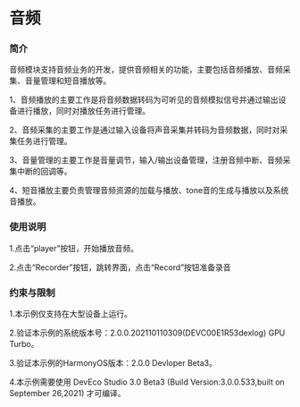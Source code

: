 # 音频<a name="ZH-CN_TOPIC_0000001080471662"></a>

### 简介

音频模块支持音频业务的开发，提供音频相关的功能，主要包括音频播放、音频采集、音量管理和短音播放等。

1、音频播放的主要工作是将音频数据转码为可听见的音频模拟信号并通过输出设备进行播放，同时对播放任务进行管理。

2、音频采集的主要工作是通过输入设备将声音采集并转码为音频数据，同时对采集任务进行管理。

3、音量管理的主要工作是音量调节，输入/输出设备管理，注册音频中断、音频采集中断的回调等。

4、短音播放主要负责管理音频资源的加载与播放、tone音的生成与播放以及系统音播放。

### 使用说明

1.点击“player”按钮，开始播放音频。

2.点击“Recorder”按钮，跳转界面，点击“Record”按钮准备录音

### 约束与限制

1.本示例仅支持在大型设备上运行。

2.验证本示例的系统版本号：2.0.0.202110110309(DEVC00E1R53dexlog) GPU Turbo。

3.验证本示例的HarmonyOS版本：2.0.0 Devloper Beta3。

4.本示例需要使用 DevEco Studio 3.0 Beta3 (Build Version:3.0.0.533,built on September 26,2021) 才可编译。
